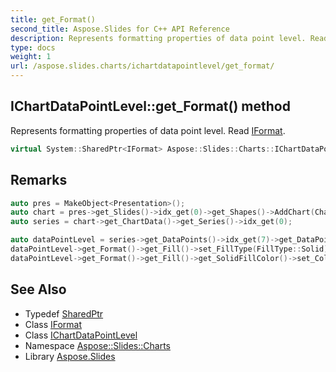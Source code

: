 ```yaml
---
title: get_Format()
second_title: Aspose.Slides for C++ API Reference
description: Represents formatting properties of data point level. Read IFormat.
type: docs
weight: 1
url: /aspose.slides.charts/ichartdatapointlevel/get_format/
---
```

## IChartDataPointLevel::get_Format() method


Represents formatting properties of data point level. Read [IFormat](../../iformat/).

```cpp
virtual System::SharedPtr<IFormat> Aspose::Slides::Charts::IChartDataPointLevel::get_Format()=0
```

## Remarks






```cpp
auto pres = MakeObject<Presentation>();
auto chart = pres->get_Slides()->idx_get(0)->get_Shapes()->AddChart(ChartType::Treemap, 50.0f, 50.0f, 500.0f, 400.0f);
auto series = chart->get_ChartData()->get_Series()->idx_get(0);

auto dataPointLevel = series->get_DataPoints()->idx_get(7)->get_DataPointLevels()->idx_get(2);
dataPointLevel->get_Format()->get_Fill()->set_FillType(FillType::Solid);
dataPointLevel->get_Format()->get_Fill()->get_SolidFillColor()->set_Color(Color::get_Red());
```

## See Also

* Typedef [SharedPtr](../../../system/sharedptr/)
* Class [IFormat](../../iformat/)
* Class [IChartDataPointLevel](../)
* Namespace [Aspose::Slides::Charts](../../)
* Library [Aspose.Slides](../../../)